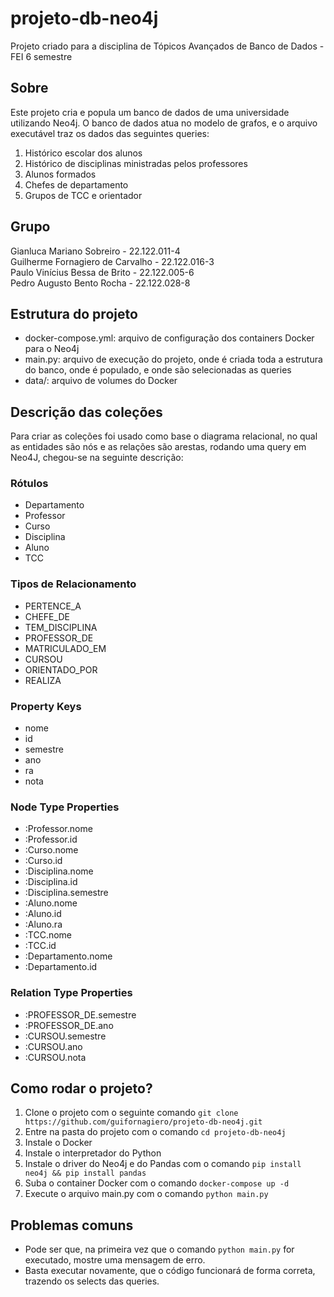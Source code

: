 # projeto-db-neo4j
Projeto criado para a disciplina de Tópicos Avançados de Banco de Dados - FEI 6 semestre

## Sobre
Este projeto cria e popula um banco de dados de uma universidade utilizando Neo4j. O banco de dados atua no modelo de grafos, e o arquivo executável traz os dados das seguintes queries: <br>
1. Histórico escolar dos alunos <br>
2. Histórico de disciplinas ministradas pelos professores <br>
3. Alunos formados <br>
4. Chefes de departamento <br>
5. Grupos de TCC e orientador

## Grupo
Gianluca Mariano Sobreiro - 22.122.011-4<br>
Guilherme Fornagiero de Carvalho - 22.122.016-3<br>
Paulo Vinícius Bessa de Brito - 22.122.005-6<br>
Pedro Augusto Bento Rocha - 22.122.028-8<br>

## Estrutura do projeto
- docker-compose.yml: arquivo de configuração dos containers Docker para o Neo4j
- main.py: arquivo de execução do projeto, onde é criada toda a estrutura do banco, onde é populado, e onde são selecionadas as queries
- data/: arquivo de volumes do Docker

## Descrição das coleções
Para criar as coleções foi usado como base o diagrama relacional, no qual as entidades são nós e as relações são arestas, rodando uma query em Neo4J, chegou-se na seguinte descrição:

### Rótulos
- Departamento
- Professor
- Curso
- Disciplina
- Aluno
- TCC

### Tipos de Relacionamento
- PERTENCE_A
- CHEFE_DE
- TEM_DISCIPLINA
- PROFESSOR_DE
- MATRICULADO_EM
- CURSOU
- ORIENTADO_POR
- REALIZA

### Property Keys
- nome
- id
- semestre
- ano
- ra
- nota

### Node Type Properties
- :Professor.nome
- :Professor.id
- :Curso.nome
- :Curso.id
- :Disciplina.nome
- :Disciplina.id
- :Disciplina.semestre
- :Aluno.nome
- :Aluno.id
- :Aluno.ra
- :TCC.nome
- :TCC.id
- :Departamento.nome
- :Departamento.id

### Relation Type Properties
- :PROFESSOR_DE.semestre
- :PROFESSOR_DE.ano
- :CURSOU.semestre
- :CURSOU.ano
- :CURSOU.nota

## Como rodar o projeto?
1. Clone o projeto com o seguinte comando ```git clone https://github.com/guifornagiero/projeto-db-neo4j.git``` <br>
2. Entre na pasta do projeto com o comando ```cd projeto-db-neo4j```
3. Instale o Docker <br>
4. Instale o interpretador do Python <br>
5. Instale o driver do Neo4j e do Pandas com o comando ```pip install neo4j && pip install pandas``` <br>
6. Suba o container Docker com o comando ```docker-compose up -d``` <br>
7. Execute o arquivo main.py com o comando ```python main.py``` <br>

## Problemas comuns
- Pode ser que, na primeira vez que o comando ```python main.py``` for executado, mostre uma mensagem de erro.
- Basta executar novamente, que o código funcionará de forma correta, trazendo os selects das queries.
